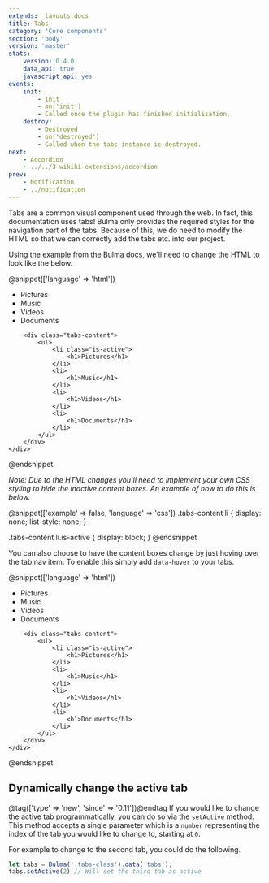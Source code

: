 ```yaml
---
extends: _layouts.docs
title: Tabs
category: 'Core components'
section: 'body'
version: 'master'
stats:
    version: 0.4.0
    data_api: true
    javascript_api: yes
events:
    init:
        - Init
        - on('init')
        - Called once the plugin has finished initialisation.
    destroy:
        - Destroyed
        - on('destroyed')
        - Called when the tabs instance is destroyed.
next:
    - Accordion
    - ../../3-wikiki-extensions/accordion
prev:
    - Notification
    - ../notification
---
```


<style>
    .tabs-content li {
        display: none;
        list-style: none;
    }

    .tabs-content li.is-active {
        display: block;
    }
</style>

Tabs are a common visual component used through the web. In fact, this documentation uses tabs! Bulma only provides the required styles for the navigation part of the tabs. Because of this, we do need to modify the HTML so that we can correctly add the tabs etc. into our project.

Using the example from the Bulma docs, we'll need to change the HTML to look like the below.

@snippet(['language' => 'html'])
    <div class="tabs-wrapper">
        <div class="tabs">
            <ul>
                <li class="is-active">
                    <a>Pictures</a>
                </li>
                <li>
                    <a>Music</a>
                </li>
                <li>
                    <a>Videos</a>
                </li>
                <li>
                    <a>Documents</a>
                </li>
            </ul>
        </div>

        <div class="tabs-content">
            <ul>
                <li class="is-active">
                    <h1>Pictures</h1>
                </li>
                <li>
                    <h1>Music</h1>
                </li>
                <li>
                    <h1>Videos</h1>
                </li>
                <li>
                    <h1>Documents</h1>
                </li>
            </ul>
        </div>
    </div>
@endsnippet

*Note: Due to the HTML changes you'll need to implement your own CSS styling to hide the inactive content boxes. An example of how to do this is below.*

@snippet(['example' => false, 'language' => 'css'])
.tabs-content li {
    display: none;
    list-style: none;
}

.tabs-content li.is-active {
    display: block;
}
@endsnippet

You can also choose to have the content boxes change by just hoving over the tab nav item. To enable this simply add `data-hover` to your tabs.

@snippet(['language' => 'html'])
    <div class="tabs-wrapper" data-hover>
        <div class="tabs">
            <ul>
                <li class="is-active">
                    <a>Pictures</a>
                </li>
                <li>
                    <a>Music</a>
                </li>
                <li>
                    <a>Videos</a>
                </li>
                <li>
                    <a>Documents</a>
                </li>
            </ul>
        </div>

        <div class="tabs-content">
            <ul>
                <li class="is-active">
                    <h1>Pictures</h1>
                </li>
                <li>
                    <h1>Music</h1>
                </li>
                <li>
                    <h1>Videos</h1>
                </li>
                <li>
                    <h1>Documents</h1>
                </li>
            </ul>
        </div>
    </div>
@endsnippet

## Dynamically change the active tab
@tag(['type' => 'new', 'since' => '0.11'])@endtag
If you would like to change the active tab programmatically, you can do so via the `setActive` method. This method accepts a single parameter which is a `number` representing the index of the tab you would like to change to, starting at `0`.

For example to change to the second tab, you could do the following.
```javascript
let tabs = Bulma('.tabs-class').data('tabs');
tabs.setActive(2) // Will set the third tab as active
```